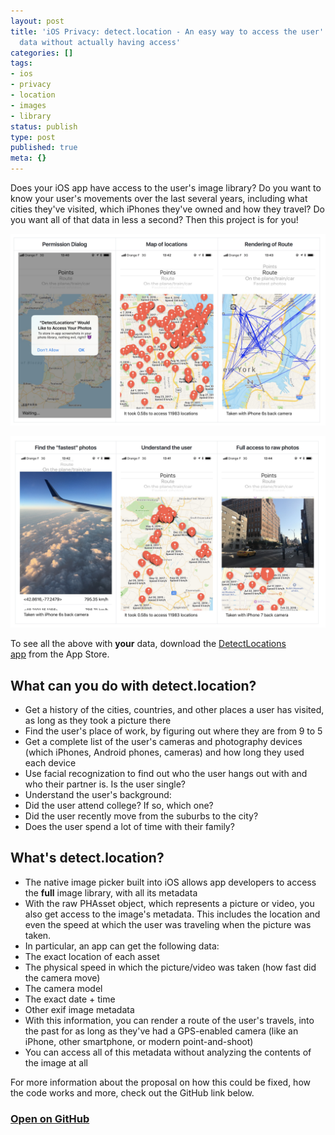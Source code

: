 ```yaml
---
layout: post
title: 'iOS Privacy: detect.location - An easy way to access the user''s iOS location
  data without actually having access'
categories: []
tags:
- ios
- privacy
- location
- images
- library
status: publish
type: post
published: true
meta: {}
---
```


Does your iOS app have access to the user's image library? Do you want to know your user's movements over the last several years, including what cities they've visited, which iPhones they've owned and how they travel? Do you want all of that data in less a second? Then this project is for you!
  
      
![](/squarespace_images/static_545299aae4b0e9514fe30c95_54529a29e4b025a90f45cc50_59db4461cf81e005db7a2062_1507542261614_Screenshot+2017-10-09+11.40.41.png.41.png_)
  
      
![](/squarespace_images/static_545299aae4b0e9514fe30c95_54529a29e4b025a90f45cc50_59db44b8f09ca452b53663ab_1507542252323_Screenshot+2017-10-09+11.40.48.png.48.png_)
  
To see all the above with **your** data, download the [DetectLocations app](https://itunes.apple.com/us/app/detectlocations/id1288532777?ls=1&mt=8) from the App Store.

## What can you do with detect.location?

* Get a history of the cities, countries, and other places a user has visited, as long as they took a picture there
* Find the user's place of work, by figuring out where they are from 9 to 5
* Get a complete list of the user's cameras and photography devices (which iPhones, Android phones, cameras) and how long they used each device
* Use facial recognization to find out who the user hangs out with and who their partner is. Is the user single?
* Understand the user's background:
* Did the user attend college? If so, which one?
* Did the user recently move from the suburbs to the city?
* Does the user spend a lot of time with their family?

## What's detect.location?


* The native image picker built into iOS allows app developers to access the **full** image library, with all its metadata
* With the raw PHAsset object, which represents a picture or video, you also get access to the image's metadata. This includes the location and even the speed at which the user was traveling when the picture was taken.
* In particular, an app can get the following data:
* The exact location of each asset
* The physical speed in which the picture/video was taken (how fast did the camera move)
* The camera model
* The exact date + time
* Other exif image metadata
* With this information, you can render a route of the user's travels, into the past for as long as they've had a GPS-enabled camera (like an iPhone, other smartphone, or modern point-and-shoot)
* You can access all of this metadata without analyzing the 
contents of the image at all


For more information about the proposal on how this could be fixed, how the code works and more, check out the GitHub link below.

### [Open on GitHub](https://github.com/krausefx/detect.location)
